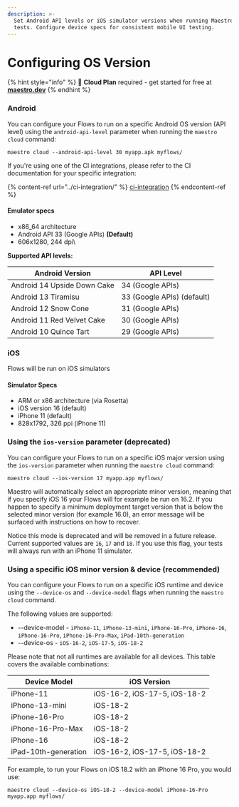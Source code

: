 ```yaml
---
description: >-
  Set Android API levels or iOS simulator versions when running Maestro Cloud
  tests. Configure device specs for consistent mobile UI testing.
---
```


# Configuring OS Version

{% hint style="info" %}
🚀 **Cloud Plan** required - get started for free at [**maestro.dev**](https://signin.maestro.dev/sign-up)
{% endhint %}

### Android

You can configure your Flows to run on a specific Android OS version (API level) using the `android-api-level` parameter when running the `maestro cloud` command:

```
maestro cloud --android-api-level 30 myapp.apk myflows/
```

If you're using one of the CI integrations, please refer to the CI documentation for your specific integration:

{% content-ref url="../ci-integration/" %}
[ci-integration](../ci-integration/)
{% endcontent-ref %}

#### Emulator specs

* x86\_64 architecture
* Android API 33 (Google APIs) **(Default)**
* 606x1280, 244 dpi\\

**Supported API levels:**

| Android Version             | API Level                  |
| --------------------------- | -------------------------- |
| Android 14 Upside Down Cake | 34 (Google APIs)           |
| Android 13 Tiramisu         | 33 (Google APIs) (default) |
| Android 12 Snow Cone        | 31 (Google APIs)           |
| Android 11 Red Velvet Cake  | 30 (Google APIs)           |
| Android 10 Quince Tart      | 29 (Google APIs)           |

### iOS

Flows will be run on iOS simulators

#### Simulator Specs

* ARM or x86 architecture (via Rosetta)
* iOS version 16 (default)
* iPhone 11 (default)
* 828x1792, 326 ppi (iPhone 11)

### Using the `ios-version` parameter (deprecated)

You can configure your Flows to run on a specific iOS major version using the `ios-version` parameter when running the `maestro cloud` command:

```
maestro cloud --ios-version 17 myapp.app myflows/
```

Maestro will automatically select an appropriate minor version, meaning that if you specify iOS 16 your Flows will for example be run on 16.2. If you happen to specify a minimum deployment target version that is below the selected minor version (for example 16.0), an error message will be surfaced with instructions on how to recover.

Notice this mode is deprecated and will be removed in a future release. Current supported values are `16`, `17` and `18`. If you use this flag, your tests will always run with an iPhone 11 simulator.

### Using a specific iOS minor version & device (recommended)

You can configure your Flows to run on a specific iOS runtime and device using the `--device-os` and `--device-model` flags when running the `maestro cloud` command.

The following values are supported:

* \--device-model - `iPhone-11`, `iPhone-13-mini`, `iPhone-16-Pro`, `iPhone-16`, `iPhone-16-Pro`, `iPhone-16-Pro-Max`, `iPad-10th-generation`
* \--device-os - `iOS-16-2`, `iOS-17-5`, `iOS-18-2`

Please note that not all runtimes are available for all devices. This table covers the available combinations:

| Device Model         | iOS Version                  |
| -------------------- | ---------------------------- |
| iPhone-11            | iOS-16-2, iOS-17-5, iOS-18-2 |
| iPhone-13-mini       | iOS-18-2                     |
| iPhone-16-Pro        | iOS-18-2                     |
| iPhone-16-Pro-Max    | iOS-18-2                     |
| iPhone-16            | iOS-18-2                     |
| iPad-10th-generation | iOS-16-2, iOS-17-5, iOS-18-2 |

For example, to run your Flows on iOS 18.2 with an iPhone 16 Pro, you would use:

```
maestro cloud --device-os iOS-18-2 --device-model iPhone-16-Pro myapp.app myflows/
```
